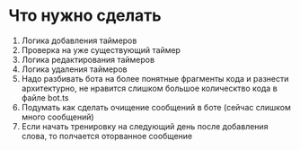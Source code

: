 # Что нужно сделать

1. Логика добавления таймеров
2. Проверка на уже существующий таймер
3. Логика редактирования таймеров
4. Логика удаления таймеров
5. Надо разбивать бота на более понятные фрагменты кода и разнести архитектурно, не нравится слишком большое колическтво кода в файле bot.ts
6. Подумать как сделать очищение сообщений в боте (сейчас слишком много сообщений)
7. Если начать тренировку на следующий день после добавления слова, то полчается оторванное сообщение
